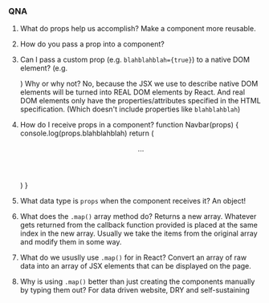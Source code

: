 ### QNA

1. What do props help us accomplish?
  Make a component more reusable.


2. How do you pass a prop into a component?
  <MyAwesomeHeader title="???" />

3. Can I pass a custom prop (e.g. `blahblahblah={true}`) to a native
   DOM element? (e.g. <div blahblahblah={true}>) Why or why not?
No, because the JSX we use to describe native DOM elements will
be turned into REAL DOM elements by React. And real DOM elements
only have the properties/attributes specified in the HTML specification.
(Which doesn't include properties like `blahblahblah`)


4. How do I receive props in a component?
  function Navbar(props) {
    console.log(props.blahblahblah)
    return (
        <header>
            ...
        </header>
    )
}


5. What data type is `props` when the component receives it?
  An object!

6. What does the `.map()` array method do?
  Returns a new array. Whatever gets returned from the callback function provided is placed at the same index in the new array. Usually we take the items from the original array and modify them in some way.

7. What do we ususlly use `.map()` for in React?
  Convert an array of raw data into an array of JSX elements that can be displayed on the page.

8. Why is using `.map()` better than just creating the components manually by typing them out?
  For data driven website, DRY and self-sustaining